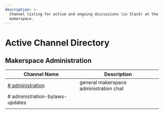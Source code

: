 ```yaml
---
description: >-
  Channel listing for active and ongoing discussions (in Slack) at the
  makerspace.
---
```


# Active Channel Directory

## Makerspace Administration

| Channel Name                                                       | Description                            |
| ------------------------------------------------------------------ | -------------------------------------- |
| [# administration](slack://channel?team=T046HEHJB\&id=C016R8V6GR2) | general makerspace administration chat |
| # administration-bylaws-updates                                    |                                        |
|                                                                    |                                        |

